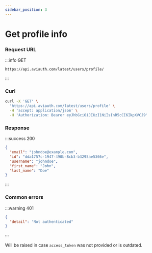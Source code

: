 ```yaml
---
sidebar_position: 3
---
```


# Get profile info

### Request URL

:::info GET
```
https://api.aviauth.com/latest/users/profile/
```
:::

### Curl

```bash
curl -X 'GET' \
  'https://api.aviauth.com/latest/users/profile' \
  -H 'accept: application/json' \
  -H 'Authorization: Bearer eyJhbGciOiJIUzI1NiIsInR5cCI6IkpXVCJ9'
```

### Response

:::success 200
```json
{
  "email": "johndoe@example.com",
  "id": "dda1757c-1947-490b-8cb3-b3295ae5366e",
  "username": "johndoe",
  "first_name": "John",
  "last_name": "Doe"
}
```
:::


### Common errors

:::warning 401
```json
{
  "detail": "Not authenticated"
}
```
:::

Will be raised in case `access_token` was not provided or is outdated.
